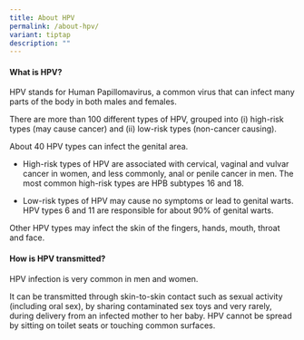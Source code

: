 ```yaml
---
title: About HPV
permalink: /about-hpv/
variant: tiptap
description: ""
---
```

<h4>What is HPV?</h4>
<p>HPV stands for Human Papillomavirus, a common virus that can infect many
parts of the body in both males and females.</p>
<p>There are more than 100 different types of HPV, grouped into (i) high-risk
types (may cause cancer) and (ii) low-risk types (non-cancer causing).</p>
<p>About 40 HPV types can infect the genital area.</p>
<ul data-tight="true" class="tight">
<li>
<p>High-risk types of HPV are associated with cervical, vaginal and vulvar
cancer in women, and less commonly, anal or penile cancer in men. The most
common high-risk types are HPB subtypes 16 and 18.</p>
</li>
<li>
<p>Low-risk types of HPV may cause no symptoms or lead to genital warts.
HPV types 6 and 11 are responsible for about 90% of genital warts.</p>
</li>
</ul>
<p>Other HPV types may infect the skin of the fingers, hands, mouth, throat
and face.</p>
<h4>How is HPV transmitted?</h4>
<p>HPV infection is very common in men and women.</p>
<p>It can be transmitted through skin-to-skin contact such as sexual activity
(including oral sex), by sharing contaminated sex toys and very rarely,
during delivery from an infected mother to her baby. HPV cannot be spread
by sitting on toilet seats or touching common surfaces.</p>
<p></p>
<p></p>